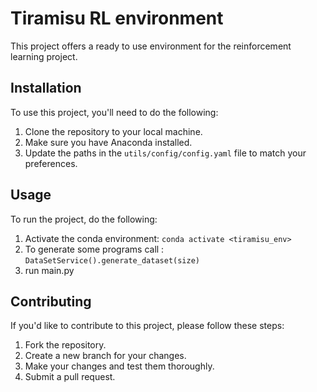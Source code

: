 # Tiramisu RL environment 

This project offers a ready to use environment for the reinforcement learning project.

## Installation

To use this project, you'll need to do the following:

1. Clone the repository to your local machine.
2. Make sure you have Anaconda installed.
3. Update the paths in the `utils/config/config.yaml` file to match your preferences.

## Usage

To run the project, do the following:

1. Activate the conda environment:
`conda activate <tiramisu_env>`
2. To generate some programs call : `DataSetService().generate_dataset(size)`
3. run main.py

## Contributing

If you'd like to contribute to this project, please follow these steps:

1. Fork the repository.
2. Create a new branch for your changes.
3. Make your changes and test them thoroughly.
4. Submit a pull request.

